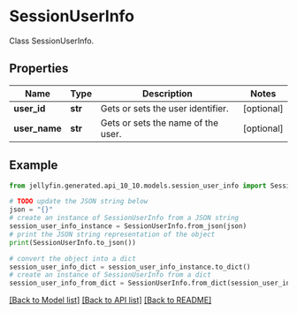 # SessionUserInfo

Class SessionUserInfo.

## Properties

Name | Type | Description | Notes
------------ | ------------- | ------------- | -------------
**user_id** | **str** | Gets or sets the user identifier. | [optional] 
**user_name** | **str** | Gets or sets the name of the user. | [optional] 

## Example

```python
from jellyfin.generated.api_10_10.models.session_user_info import SessionUserInfo

# TODO update the JSON string below
json = "{}"
# create an instance of SessionUserInfo from a JSON string
session_user_info_instance = SessionUserInfo.from_json(json)
# print the JSON string representation of the object
print(SessionUserInfo.to_json())

# convert the object into a dict
session_user_info_dict = session_user_info_instance.to_dict()
# create an instance of SessionUserInfo from a dict
session_user_info_from_dict = SessionUserInfo.from_dict(session_user_info_dict)
```
[[Back to Model list]](README.md#documentation-for-models) [[Back to API list]](README.md#documentation-for-api-endpoints) [[Back to README]](README.md)


